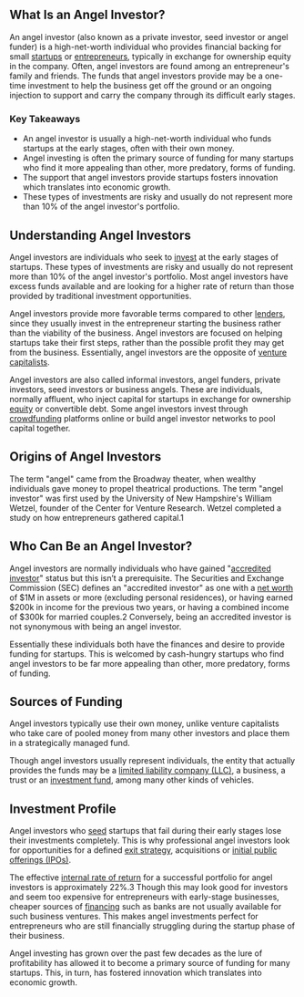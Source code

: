 ## What Is an Angel Investor?

An angel investor (also known as a private investor, seed investor or angel funder) is a high-net-worth individual who provides financial backing for small [startups](https://www.investopedia.com/terms/s/startup.asp) or [entrepreneurs](https://www.investopedia.com/terms/e/entrepreneur.asp), typically in exchange for ownership equity in the company. Often, angel investors are found among an entrepreneur's family and friends. The funds that angel investors provide may be a one-time investment to help the business get off the ground or an ongoing injection to support and carry the company through its difficult early stages.

### Key Takeaways

-   An angel investor is usually a high-net-worth individual who funds startups at the early stages, often with their own money.
-   Angel investing is often the primary source of funding for many startups who find it more appealing than other, more predatory, forms of funding.
-   The support that angel investors provide startups fosters innovation which translates into economic growth.
-   These types of investments are risky and usually do not represent more than 10% of the angel investor's portfolio.

## Understanding Angel Investors

Angel investors are individuals who seek to [invest](https://www.investopedia.com/ask/answers/062315/what-type-funding-options-are-available-private-company.asp) at the early stages of startups. These types of investments are risky and usually do not represent more than 10% of the angel investor's portfolio. Most angel investors have excess funds available and are looking for a higher rate of return than those provided by traditional investment opportunities.

Angel investors provide more favorable terms compared to other [lenders](https://www.investopedia.com/terms/l/lender.asp), since they usually invest in the entrepreneur starting the business rather than the viability of the business. Angel investors are focused on helping startups take their first steps, rather than the possible profit they may get from the business. Essentially, angel investors are the opposite of [venture capitalists](https://www.investopedia.com/terms/v/venturecapitalist.asp).

Angel investors are also called informal investors, angel funders, private investors, seed investors or business angels. These are individuals, normally affluent, who inject capital for startups in exchange for ownership [equity](https://www.investopedia.com/terms/e/equity.asp) or convertible debt. Some angel investors invest through [crowdfunding](https://www.investopedia.com/terms/c/crowdfunding.asp) platforms online or build angel investor networks to pool capital together.

## Origins of Angel Investors

The term "angel" came from the Broadway theater, when wealthy individuals gave money to propel theatrical productions. The term "angel investor" was first used by the University of New Hampshire's William Wetzel, founder of the Center for Venture Research. Wetzel completed a study on how entrepreneurs gathered capital.1

## Who Can Be an Angel Investor?

Angel investors are normally individuals who have gained "[accredited investor](https://www.investopedia.com/terms/a/accreditedinvestor.asp)" status but this isn’t a prerequisite. The Securities and Exchange Commission (SEC) defines an "accredited investor" as one with a [net worth](https://www.investopedia.com/terms/n/networth.asp) of $1M in assets or more (excluding personal residences), or having earned $200k in income for the previous two years, or having a combined income of $300k for married couples.2 Conversely, being an accredited investor is not synonymous with being an angel investor.

Essentially these individuals both have the finances and desire to provide funding for startups. This is welcomed by cash-hungry startups who find angel investors to be far more appealing than other, more predatory, forms of funding.

## Sources of Funding

Angel investors typically use their own money, unlike venture capitalists who take care of pooled money from many other investors and place them in a strategically managed fund.

Though angel investors usually represent individuals, the entity that actually provides the funds may be a [limited liability company (LLC)](https://www.investopedia.com/terms/l/llc.asp), a business, a trust or an [investment fund](https://www.investopedia.com/terms/i/investment-fund.asp), among many other kinds of vehicles.

## Investment Profile

Angel investors who [seed](https://www.investopedia.com/terms/s/seedcapital.asp) startups that fail during their early stages lose their investments completely. This is why professional angel investors look for opportunities for a defined [exit strategy](https://www.investopedia.com/terms/e/exitstrategy.asp), acquisitions or [initial public offerings (IPOs)](https://www.investopedia.com/terms/i/ipo.asp).

The effective [internal rate of return](https://www.investopedia.com/terms/i/irr.asp) for a successful portfolio for angel investors is approximately 22%.3 Though this may look good for investors and seem too expensive for entrepreneurs with early-stage businesses, cheaper sources of [financing](https://www.investopedia.com/terms/e/equityfinancing.asp) such as banks are not usually available for such business ventures. This makes angel investments perfect for entrepreneurs who are still financially struggling during the startup phase of their business.

Angel investing has grown over the past few decades as the lure of profitability has allowed it to become a primary source of funding for many startups. This, in turn, has fostered innovation which translates into economic growth.